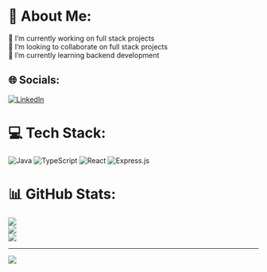 # 💫 About Me:
🔭 I’m currently working on full stack projects<br>👯 I’m looking to collaborate on full stack projects<br>🌱 I’m currently learning backend development


## 🌐 Socials:
[![LinkedIn](https://img.shields.io/badge/LinkedIn-%230077B5.svg?logo=linkedin&logoColor=white)](https://linkedin.com/in/noahwhlim) 

# 💻 Tech Stack:
![Java](https://img.shields.io/badge/java-%23ED8B00.svg?style=for-the-badge&logo=openjdk&logoColor=white) ![TypeScript](https://img.shields.io/badge/typescript-%23007ACC.svg?style=for-the-badge&logo=typescript&logoColor=white) ![React](https://img.shields.io/badge/react-%2320232a.svg?style=for-the-badge&logo=react&logoColor=%2361DAFB) ![Express.js](https://img.shields.io/badge/express.js-%23404d59.svg?style=for-the-badge&logo=express&logoColor=%2361DAFB)
# 📊 GitHub Stats:
![](https://github-readme-stats.vercel.app/api?username=noahwhlim&theme=dark&hide_border=false&include_all_commits=false&count_private=false)<br/>
![](https://github-readme-streak-stats.herokuapp.com/?user=noahwhlim&theme=dark&hide_border=false)<br/>
![](https://github-readme-stats.vercel.app/api/top-langs/?username=noahwhlim&theme=dark&hide_border=false&include_all_commits=false&count_private=false&layout=compact)

---
[![](https://visitcount.itsvg.in/api?id=noahwhlim&icon=1&color=12)](https://visitcount.itsvg.in)

<!-- Proudly created with GPRM ( https://gprm.itsvg.in ) -->
